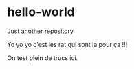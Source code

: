 # hello-world
Just another repository

Yo yo yo c'est les rat qui sont la pour ça !!!

On test plein de trucs ici.
